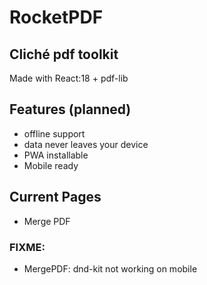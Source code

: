 # RocketPDF

## Cliché pdf toolkit

Made with React:18 + pdf-lib

## Features (planned)

- offline support
- data never leaves your device
- PWA installable
- Mobile ready

## Current Pages

- Merge PDF

### FIXME:

- MergePDF: dnd-kit not working on mobile
